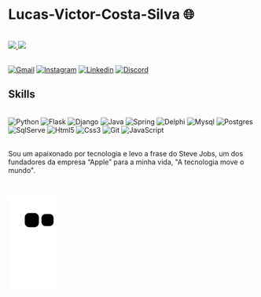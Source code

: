 # Lucas-Victor-Costa-Silva 🌐
<br/> 
<div align="Left">
  <a href="https://github.com/Lucas-Victor-Costa-Silva">
  <img height="180em" src="https://github-readme-stats.vercel.app/api?username=Lucas-Victor-Costa-Silva&show_icons=true&theme=radical&include_all_commits=true&count_private=true"/>
  <img height="180em" src="https://github-readme-stats.vercel.app/api/top-langs/?username=Lucas-Victor-Costa-Silva&layout=compact&langs_count=7&theme=radical"/>
</div>
<br/> 
 
[![Gmail](https://img.shields.io/badge/Gmail-D14836?style=for-the-badge&logo=gmail&logoColor=white)](https://mail.google.com/mail/lucasvictor1910@gmail.com)
[![Instagram](https://img.shields.io/badge/Instagram-E4405F?style=for-the-badge&logo=instagram&logoColor=white)](https://www.instagram.com/lucas_victtor1910/)
[![Linkedin](https://img.shields.io/badge/LinkedIn-0077B5?style=for-the-badge&logo=linkedin&logoColor=white)](https://www.linkedin.com/in/lucas-victor-costa-silva-63312b210/)
[![Discord](https://img.shields.io/badge/Discord-7289DA?style=for-the-badge&logo=discord&logoColor=white)](https://discord.com/channels/934180722007212063/934201794001797131)
<br/>
 
## Skills

 <br/> 
<div style="display: inline_block">
  <img aling="center" alt="Python" src="https://img.shields.io/badge/Python-3776AB?style=for-the-badge&logo=python&logoColor=white"/>
  <img aling="center" alt="Flask" src="https://img.shields.io/badge/Flask-000000?style=for-the-badge&logo=flask&logoColor=white"/>
  <img aling="center" alt="Django" src="https://img.shields.io/badge/Django-092E20?style=for-the-badge&logo=django&logoColor=white">  
  <img aling="center" alt="Java" src="https://img.shields.io/badge/Java-ED8B00?style=for-the-badge&logo=java&logoColor=white"/>
  <img aling="center" alt="Spring" src="https://img.shields.io/badge/Spring-6DB33F?style=for-the-badge&logo=spring&logoColor=white"/>
  <img aling="center" alt="Delphi" src="https://img.shields.io/badge/Delphi_RAD_Studio-B22222?style=for-the-badge&logo=delphi&logoColor=white"/>
  <img aling="center" alt="Mysql" src="https://img.shields.io/badge/MySQL-00000F?style=for-the-badge&logo=mysql&logoColor=white"/>
  <img aling="center" alt="Postgres" src="https://img.shields.io/badge/PostgreSQL-316192?style=for-the-badge&logo=postgresql&logoColor=white"/>
  <img aling="center" alt="SqlServe" src="https://img.shields.io/badge/Microsoft_SQL_Server-CC2927?style=for-the-badge&logo=microsoft-sql-server&logoColor=white"/>
  <img aling="center" alt="Html5" src="https://img.shields.io/badge/HTML-239120?style=for-the-badge&logo=html5&logoColor=white"/>
  <img aling="center" alt="Css3" src="https://img.shields.io/badge/CSS-239120?&style=for-the-badge&logo=css3&logoColor=white"/>
  <img aling="center" alt="Git" src="https://img.shields.io/badge/GIT-E44C30?style=for-the-badge&logo=git&logoColor=white"/>
  <img aling="center" alt="JavaScript" src="https://img.shields.io/badge/JavaScript-F7DF1E?style=for-the-badge&logo=javascript&logoColor=black"/> 
</div>
<br/>
<p>Sou um apaixonado por tecnologia e levo a frase do  Steve Jobs, um dos fundadores da empresa “Apple” para a minha vida, "A tecnologia move o mundo".</p>
<br/>
 
![Snake animation](https://github.com/rafaballerini/rafaballerini/blob/output/github-contribution-grid-snake.svg)
